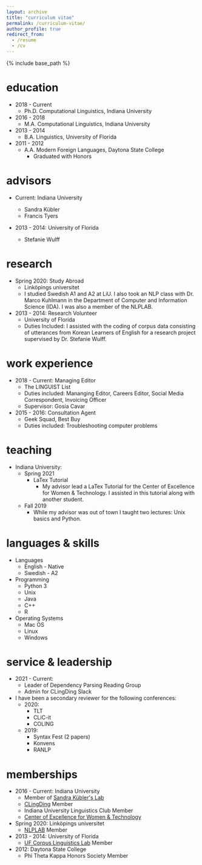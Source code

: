 ```yaml
---
layout: archive
title: "curriculum vitae"
permalink: /curriculum-vitae/
author_profile: true
redirect_from:
  - /resume
  - /cv
---
```


{% include base_path %}

education
======
* 2018 - Current
  * Ph.D. Computational Linguistics, Indiana University
* 2016 - 2018
  * M.A. Computational Linguistics, Indiana University
* 2013 - 2014
  * B.A. Linguistics, University of Florida
* 2011 - 2012
  * A.A. Modern Foreign Languages, Daytona State College
    * Graduated with Honors

advisors
======
* Current: Indiana University
  * Sandra Kübler
  * Francis Tyers  
  
* 2013 - 2014: University of Florida
  * Stefanie Wulff

research
======
* Spring 2020: Study Abroad
  * Linköpings universitet
  * I studied Swedish A1 and A2 at LiU. I also took an NLP class with Dr. Marco Kuhlmann in the Department of Computer and Information Science (IDA). I was also a member of the NLPLAB. 
* 2013 - 2014: Research Volunteer
  * University of Florida
  * Duties Included: I assisted with the coding of corpus data consisting of utterances from Korean Learners of English for a research project supervised by Dr. Stefanie Wulff.

work experience
======
* 2018 - Current: Managing Editor
  * The LINGUIST List
  * Duties included: Mananging Editor, Careers Editor, Social Media Correspondent, Invoicing Officer
  * Supervisor: Gosia Cavar 
* 2015 - 2016: Consultation Agent
  * Geek Squad, Best Buy
  * Duties included: Troubleshooting computer problems

teaching
======
* Indiana University:
  * Spring 2021
    * LaTex Tutorial
      * My advisor lead a LaTex Tutorial for the Center of Excellence for Women & Technology. I assisted in this tutorial along with another student.
  * Fall 2019
    * While my advisor was out of town I taught two lectures: Unix basics and Python.

languages & skills
======
* Languages
  * English - Native
  * Swedish - A2
* Programming
  * Python 3
  * Unix
  * Java
  * C++
  * R 
* Operating Systems
  * Mac OS
  * Linux
  * Windows

service & leadership
======
  * 2021 - Current:
    * Leader of Dependency Parsing Reading Group
    * Admin for CLingDing Slack
* I have been a secondary reviewer for the following conferences:
  * 2020:
    * TLT
    * CLiC-it
    * COLING
  * 2019:
    * Syntax Fest (2 papers)
    * Konvens
    * RANLP

memberships
======
* 2016 - Current: Indiana University
  * Member of [Sandra Kübler's Lab](https://www.researchgate.net/lab/Sandra-Kuebler-Lab)
  * [CLingDing](https://cl.indiana.edu/clingding.html) Member
  * Indiana University Linguistics Club Member
  * [Center of Excellence for Women & Technology](https://womenandtech.indiana.edu/)
* Spring 2020: Linköpings universitet
  * [NLPLAB](https://www.ida.liu.se/divisions/hcs/nlplab/) Member
* 2013 - 2014: University of Florida
  * [UF Corpus Linguistics Lab](https://people.clas.ufl.edu/swulff/uf-corpus-linguistics-lab/) Member
* 2012: Daytona State College
  * Phi Theta Kappa Honors Society Member
